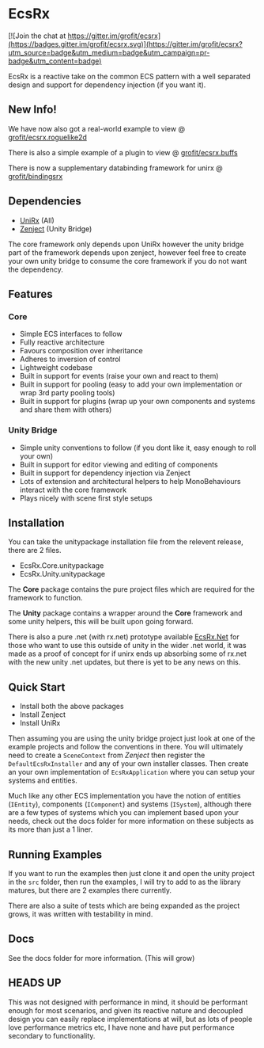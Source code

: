 # EcsRx

[![Join the chat at https://gitter.im/grofit/ecsrx](https://badges.gitter.im/grofit/ecsrx.svg)](https://gitter.im/grofit/ecsrx?utm_source=badge&utm_medium=badge&utm_campaign=pr-badge&utm_content=badge)

EcsRx is a reactive take on the common ECS pattern with a well separated design and support for dependency injection (if you want it).

## New Info!

We have now also got a real-world example to view @ [grofit/ecsrx.roguelike2d](https://github.com/grofit/ecsrx.roguelike2d)

There is also a simple example of a plugin to view @ [grofit/ecsrx.buffs](https://github.com/grofit/ecsrx.buffs)

There is now a supplementary databinding framework for unirx @ [grofit/bindingsrx](https://github.com/grofit/bindingsrx)


## Dependencies

- [UniRx](https://github.com/neuecc/UniRx) (All)
- [Zenject](https://github.com/modesttree/Zenject) (Unity Bridge)

The core framework only depends upon UniRx however the unity bridge part of the framework depends upon zenject, however feel free to create your own unity bridge to consume the core framework if you do not want the dependency.

## Features

### Core
- Simple ECS interfaces to follow
- Fully reactive architecture
- Favours composition over inheritance
- Adheres to inversion of control
- Lightweight codebase 
- Built in support for events (raise your own and react to them)
- Built in support for pooling (easy to add your own implementation or wrap 3rd party pooling tools)
- Built in support for plugins (wrap up your own components and systems and share them with others)

### Unity Bridge
- Simple unity conventions to follow (if you dont like it, easy enough to roll your own)
- Built in support for editor viewing and editing of components
- Built in support for dependency injection via Zenject
- Lots of extension and architectural helpers to help MonoBehaviours interact with the core framework
- Plays nicely with scene first style setups

## Installation

You can take the unitypackage installation file from the relevent release, there are 2 files.

- EcsRx.Core.unitypackage
- EcsRx.Unity.unitypackage

The **Core** package contains the pure project files which are required for the framework to function.

The **Unity** package contains a wrapper around the **Core** framework and some unity helpers, this will be built upon going forward.

There is also a pure .net (with rx.net) prototype available [EcsRx.Net](https://github.com/grofit/EcsRx.Net) for those who want to use this outside of unity in the wider .net world, it was made as a proof of concept for if unirx ends up absorbing some of rx.net with the new unity .net updates, but there is yet to be any news on this.

## Quick Start

- Install both the above packages 
- Install Zenject
- Install UniRx 

Then assuming you are using the unity bridge project just look at one of the example projects and follow the conventions in there. You will ultimately need to create a `SceneContext` from *Zenject* then register the `DefaultEcsRxInstaller` and any of your own installer classes. Then create an your own implementation of `EcsRxApplication` where you can setup your systems and entities.

Much like any other ECS implementation you have the notion of entities (`IEntity`), components (`IComponent`) and systems (`ISystem`), although there are a few types of systems which you can implement based upon your needs, check out the docs folder for more information on these subjects as its more than just a 1 liner.

## Running Examples

If you want to run the examples then just clone it and open the unity project in the `src` folder, then run the examples, I will try to add to as the library matures, but there are 2 examples there currently.

There are also a suite of tests which are being expanded as the project grows, it was written with testability in mind.

## Docs

See the docs folder for more information. (This will grow)

## HEADS UP

This was not designed with performance in mind, it should be performant enough for most scenarios, and given its reactive nature and decoupled design you can easily replace implementations at will, but as lots of people love performance metrics etc, I have none and have put performance secondary to functionality.
